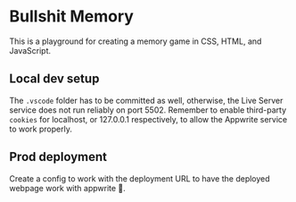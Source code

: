 # Bullshit Memory

This is a playground for creating a memory game in CSS, HTML, and JavaScript.

## Local dev setup

The `.vscode` folder has to be committed as well, otherwise, the Live Server service does not run reliably on port 5502.
Remember to enable third-party `cookies` for localhost, or 127.0.0.1 respectively, to allow the Appwrite service to work properly.

## Prod deployment

Create a config to work with the deployment URL to have the deployed webpage work with appwrite 🫠.
